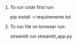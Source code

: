 1. To run code first run:
   
   pip install -r requirements.txt

3. To run file on browser run:
   
   streamlit run streamlit_app.py

